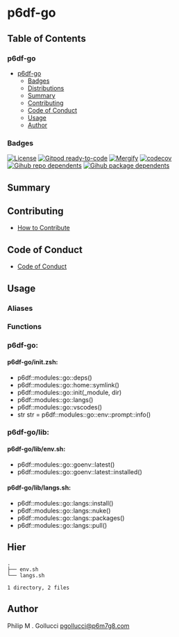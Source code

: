 # p6df-go

## Table of Contents


### p6df-go
- [p6df-go](#p6df-go)
  - [Badges](#badges)
  - [Distributions](#distributions)
  - [Summary](#summary)
  - [Contributing](#contributing)
  - [Code of Conduct](#code-of-conduct)
  - [Usage](#usage)
  - [Author](#author)

### Badges

[![License](https://img.shields.io/badge/License-Apache%202.0-yellowgreen.svg)](https://opensource.org/licenses/Apache-2.0)
[![Gitpod ready-to-code](https://img.shields.io/badge/Gitpod-ready--to--code-blue?logo=gitpod)](https://gitpod.io/#https://github.com/p6m7g8/p6df-go)
[![Mergify](https://img.shields.io/endpoint.svg?url=https://gh.mergify.io/badges/p6m7g8/p6df-go/&style=flat)](https://mergify.io)
[![codecov](https://codecov.io/gh/p6m7g8/p6df-go/branch/master/graph/badge.svg?token=14Yj1fZbew)](https://codecov.io/gh/p6m7g8/p6df-go)
[![Gihub repo dependents](https://badgen.net/github/dependents-repo/p6m7g8/p6df-go)](https://github.com/p6m7g8/p6df-go/network/dependents?dependent_type=REPOSITORY)
[![Gihub package dependents](https://badgen.net/github/dependents-pkg/p6m7g8/p6df-go)](https://github.com/p6m7g8/p6df-go/network/dependents?dependent_type=PACKAGE)

## Summary

## Contributing

- [How to Contribute](CONTRIBUTING.md)

## Code of Conduct

- [Code of Conduct](https://github.com/p6m7g8/.github/blob/master/CODE_OF_CONDUCT.md)

## Usage


### Aliases


### Functions

### p6df-go:

#### p6df-go/init.zsh:

- p6df::modules::go::deps()
- p6df::modules::go::home::symlink()
- p6df::modules::go::init(_module, dir)
- p6df::modules::go::langs()
- p6df::modules::go::vscodes()
- str str = p6df::modules::go::env::prompt::info()


### p6df-go/lib:

#### p6df-go/lib/env.sh:

- p6df::modules::go::goenv::latest()
- p6df::modules::go::goenv::latest::installed()

#### p6df-go/lib/langs.sh:

- p6df::modules::go::langs::install()
- p6df::modules::go::langs::nuke()
- p6df::modules::go::langs::packages()
- p6df::modules::go::langs::pull()



## Hier
```text
.
├── env.sh
└── langs.sh

1 directory, 2 files
```
## Author

Philip M . Gollucci <pgollucci@p6m7g8.com>
